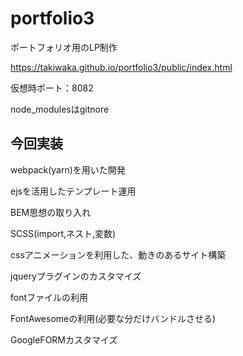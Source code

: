 
# portfolio3

ポートフォリオ用のLP制作

https://takiwaka.github.io/portfolio3/public/index.html


仮想時ポート：8082

node_modulesはgitnore

## 今回実装

webpack(yarn)を用いた開発

ejsを活用したテンプレート運用

BEM思想の取り入れ

SCSS(import,ネスト,変数)

cssアニメーションを利用した、動きのあるサイト構築

jqueryプラグインのカスタマイズ

fontファイルの利用

FontAwesomeの利用(必要な分だけバンドルさせる)

GoogleFORMカスタマイズ
